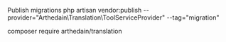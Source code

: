 Publish migrations
php artisan vendor:publish --provider="Arthedain\Translation\ToolServiceProvider" --tag="migration"

composer require arthedain/translation